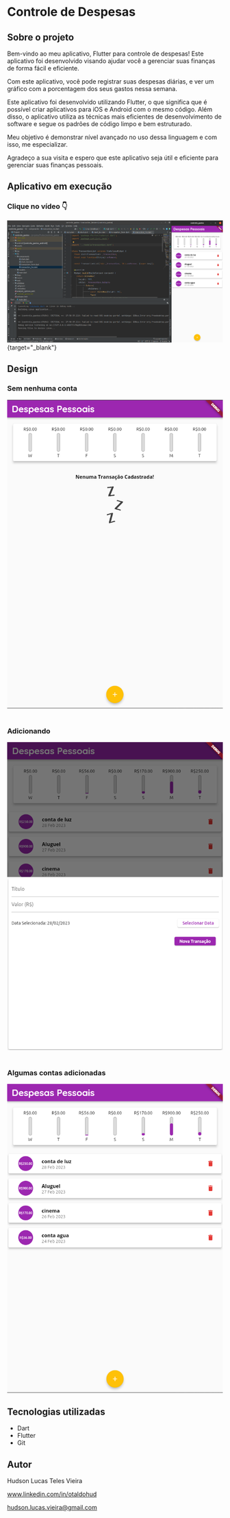 # Controle de Despesas
## Sobre o projeto
Bem-vindo ao meu aplicativo, Flutter para controle de despesas! Este aplicativo foi desenvolvido visando ajudar você a gerenciar suas finanças de forma fácil e eficiente.

Com este aplicativo, você pode registrar suas despesas diárias, e ver um gráfico com a porcentagem dos seus gastos nessa semana.

Este aplicativo foi desenvolvido utilizando Flutter, o que significa que é possível criar aplicativos para iOS e Android com o mesmo código. Além disso, o aplicativo utiliza as técnicas mais eficientes de desenvolvimento de software e segue os padrões de código limpo e bem estruturado.

Meu objetivo é demonstrar nível avançado no uso dessa linguagem e com isso, me especializar.

Agradeço a sua visita e espero que este aplicativo seja útil e eficiente para gerenciar suas finanças pessoais.

## Aplicativo em execução
### Clique no vídeo 👇
[![app_em_excucao](https://github.com/oTalDoHud/controle_gastos/blob/master/assets/app/Captura%20de%20tela%20de%202023-02-28%2018-03-26.png)](https://www.youtube.com/watch?v=H77kHg6QFw0&ab_channel=HudsonLucas){target="_blank"}

## Design
### Sem nenhuma conta
![design_lista_vazia](https://github.com/oTalDoHud/controle_gastos/blob/master/assets/app/vazio.png)
<br><br>
### Adicionando
![design_lista_contas](https://github.com/oTalDoHud/controle_gastos/blob/master/assets/app/modal.png)
<br><br>
### Algumas contas adicionadas
![design_lista_contas](https://github.com/oTalDoHud/controle_gastos/blob/master/assets/app/list.png)

## Tecnologias utilizadas
- Dart
- Flutter
- Git

## Autor
Hudson Lucas Teles Vieira

www.linkedin.com/in/otaldohud

hudson.lucas.vieira@gmail.com

